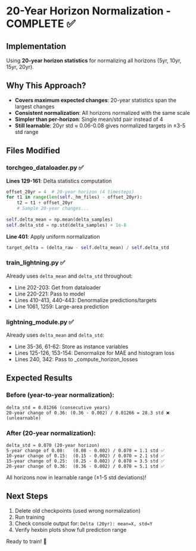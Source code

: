 # 20-Year Horizon Normalization - COMPLETE ✅

## Implementation
Using **20-year horizon statistics** for normalizing all horizons (5yr, 10yr, 15yr, 20yr).

## Why This Approach?
- **Covers maximum expected changes**: 20-year statistics span the largest changes
- **Consistent normalization**: All horizons normalized with the same scale
- **Simpler than per-horizon**: Single mean/std pair instead of 4
- **Still learnable**: 20yr std ≈ 0.06-0.08 gives normalized targets in ±3-5 std range

## Files Modified

### torchgeo_dataloader.py ✅
**Lines 129-161**: Delta statistics computation
```python
offset_20yr = 4  # 20-year horizon (4 timesteps)
for t1 in range(len(self._hm_files) - offset_20yr):
    t2 = t1 + offset_20yr
    # Sample 20-year changes...
    
self.delta_mean = np.mean(delta_samples)
self.delta_std = np.std(delta_samples) + 1e-8
```

**Line 401**: Apply uniform normalization
```python
target_delta = (delta_raw - self.delta_mean) / self.delta_std
```

### train_lightning.py ✅
Already uses `delta_mean` and `delta_std` throughout:
- Line 202-203: Get from dataloader
- Line 220-221: Pass to model
- Lines 410-413, 440-443: Denormalize predictions/targets
- Line 1061, 1259: Large-area prediction

### lightning_module.py ✅
Already uses `delta_mean` and `delta_std`:
- Line 35-36, 61-62: Store as instance variables
- Lines 125-126, 153-154: Denormalize for MAE and histogram loss
- Lines 240, 342: Pass to _compute_horizon_losses

## Expected Results

### Before (year-to-year normalization):
```
delta_std = 0.01266 (consecutive years)
20-year change of 0.36: (0.36 - 0.002) / 0.01266 = 28.3 std ❌ (unlearnable)
```

### After (20-year normalization):
```
delta_std ≈ 0.070 (20-year horizon)
5-year change of 0.08:   (0.08 - 0.002) / 0.070 ≈ 1.1 std ✅
10-year change of 0.15:  (0.15 - 0.002) / 0.070 ≈ 2.1 std ✅
15-year change of 0.25:  (0.25 - 0.002) / 0.070 ≈ 3.5 std ✅
20-year change of 0.36:  (0.36 - 0.002) / 0.070 ≈ 5.1 std ✅
```

All horizons now in learnable range (±1-5 std deviations)!

## Next Steps
1. Delete old checkpoints (used wrong normalization)
2. Run training
3. Check console output for: `Delta (20yr): mean=X, std=Y`
4. Verify hexbin plots show full prediction range

Ready to train! 🚀
